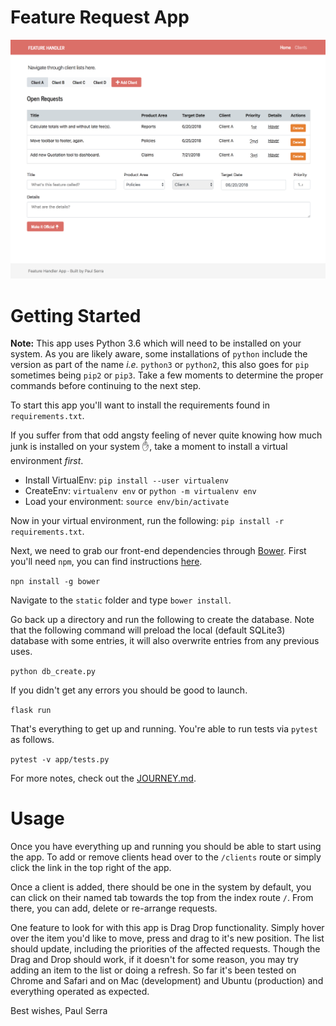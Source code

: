 Feature Request App
===================

![Main Page of App](https://raw.githubusercontent.com/Addiction2Code/feature-request-application/master/screenshots/main-page.png)

Getting Started
===============

**Note:** This app uses Python 3.6 which will need to be installed on your system. As you are likely aware, some installations of `python` include the version as part of the name *i.e.* `python3` or `python2`, this also goes for `pip` sometimes being `pip2` or `pip3`. Take a few moments to determine the proper commands before continuing to the next step.

To start this app you'll want to install the requirements found in `requirements.txt`.

If you suffer from that odd angsty feeling of never quite knowing how much junk is installed on your system ✋, take a moment to install a virtual environment _first_.

- Install VirtualEnv: `pip install --user virtualenv`
- CreateEnv: `virtualenv env` or `python -m virtualenv env`
- Load your environment: `source env/bin/activate`

Now in your virtual environment, run the following: `pip install -r requirements.txt`.

Next, we need to grab our front-end dependencies through [Bower](https://bower.io/). First you'll need `npm`, you can find instructions [here](https://www.npmjs.com/get-npm).

`npn install -g bower`

Navigate to the `static` folder and type `bower install`.

Go back up a directory and run the following to create the database. Note that the following command will preload the local (default SQLite3) database with some entries, it will also overwrite entries from any previous uses.

`python db_create.py`

If you didn't get any errors you should be good to launch.

`flask run`


That's everything to get up and running. You're able to run tests via `pytest` as follows.

`pytest -v app/tests.py`

For more notes, check out the [JOURNEY.md](JOURNEY.md).

Usage
=====

Once you have everything up and running you should be able to start using the app. To add or remove clients head over to the `/clients` route or simply click the link in the top right of the app.

Once a client is added, there should be one in the system by default, you can click on their named tab towards the top from the index route `/`. From there, you can add, delete or re-arrange requests.

One feature to look for with this app is Drag Drop functionality. Simply hover over the item you'd like to move, press and drag to it's new position. The list should update, including the priorities of the affected requests. Though the Drag and Drop should work, if it doesn't for some reason, you may try adding an item to the list or doing a refresh. So far it's been tested on Chrome and Safari and on Mac (development) and Ubuntu (production) and everything operated as expected.

Best wishes, Paul Serra

